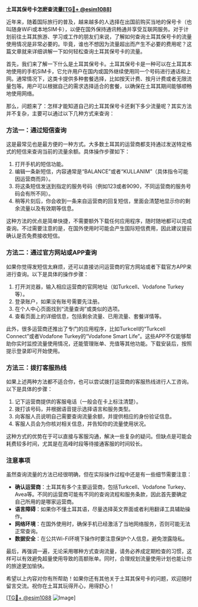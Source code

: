 **土耳其保号卡怎麽查流量[[TG💪+ @esim1088](https://t.me/s/esim1088)]**

近年来，随着国际旅行的普及，越来越多的人选择在出国前购买当地的保号卡（也叫随身WiFi或本地SIM卡），以便在国外保持通讯畅通并享受互联网服务。对于计划前往土耳其旅游、学习或工作的朋友们来说，了解如何查询土耳其保号卡的流量使用情况是非常必要的。毕竟，谁也不想因为流量超出而产生不必要的费用呢？这篇文章就来详细讲解一下如何轻松查询土耳其保号卡的流量。

首先，我们来了解一下什么是土耳其保号卡。土耳其保号卡是一种可以在土耳其本地使用的手机SIM卡，它允许用户在国内或国外继续使用同一个号码进行通话和上网。通常情况下，这类卡提供多种套餐选择，比如按天计费、按月计费或者无限流量包等。用户可以根据自己的需求选择适合的套餐，以确保在土耳其期间能够顺畅地使用网络。

那么，问题来了：怎样才能知道自己的土耳其保号卡还剩下多少流量呢？其实方法并不复杂，主要可以通过以下几种方式来查询：

### 方法一：通过短信查询

这是最常见也是最方便的一种方式。大多数土耳其的运营商都支持通过发送特定格式的短信来查询当前的流量余额。具体操作步骤如下：

1. 打开手机的短信功能。
2. 编辑一条新短信，内容通常是“BALANCE”或者“KULLANIM”（具体指令可能因运营商而异）。
3. 将这条短信发送到指定的服务号码（例如123或者9090，不同运营商的服务号码会有所不同）。
4. 稍等片刻后，你会收到一条来自运营商的回复短信，里面会清楚地显示你的剩余流量以及有效期等信息。

这种方法的优点是简单快捷，不需要额外下载任何应用程序，随时随地都可以完成查询。不过需要注意的是，在国外使用时可能会产生国际短信费用，因此建议提前确认是否免费接收短信。

### 方法二：通过官方网站或APP查询

如果你觉得发短信太麻烦，还可以直接访问运营商的官方网站或者下载官方APP来进行查询。以下是具体的操作步骤：

1. 打开浏览器，输入相应运营商的官网地址（如Turkcell、Vodafone Turkey等）。
2. 登录账户，如果没有账号需要先注册。
3. 在个人中心页面找到“流量查询”或类似的选项。
4. 查看页面上的详细信息，包括剩余流量、已用流量、套餐详情等。

此外，很多运营商还推出了专门的应用程序，比如Turkcell的“Turkcell Connect”或者Vodafone Turkey的“Vodafone Smart Life”。这些APP不仅能够帮助你实时监控流量使用情况，还能管理账单、充值等其他功能。下载安装后，按照提示登录即可开始使用。

### 方法三：拨打客服热线

如果上述两种方法都不适合你，也可以尝试拨打运营商的客服热线进行人工咨询。以下是具体的步骤：

1. 记下运营商提供的客服电话（一般会在卡上标注清楚）。
2. 拨打该号码，并根据语音提示选择语言和服务类型。
3. 向客服人员说明自己需要查询流量余额，并提供相应的身份验证信息。
4. 客服人员会为你核对相关信息，并告知你的流量使用状况。

这种方式的优势在于可以直接与客服沟通，解决一些复杂的疑问。但缺点是可能会耗费较多时间，尤其是在高峰时段等待接通客服的时间较长。

### 注意事项

虽然查询流量的方法已经很明确，但在实际操作过程中还是有一些细节需要注意：

- **确认运营商**：土耳其有多个主要运营商，包括Turkcell、Vodafone Turkey、Avea等。不同的运营商可能有不同的查询流程和服务条款，因此首先要确定自己所用的是哪家运营商。
- **语言障碍**：如果你不懂土耳其语，尽量选择英文界面或者利用翻译工具辅助操作。
- **网络环境**：在国外使用时，确保手机已经激活了当地网络服务，否则可能无法正常查询。
- **数据安全**：在公共Wi-Fi环境下操作时要注意保护个人信息，避免泄露隐私。

最后，再强调一遍，无论采用哪种方式查询流量，请务必养成定期检查的习惯，这样可以有效避免超量使用导致的高额账单。同时，合理规划流量使用计划也能让你的旅途更加愉快。

希望以上内容对你有所帮助！如果你还有其他关于土耳其保号卡的问题，欢迎随时留言交流。祝你在土耳其玩得开心，用得舒心！

[[TG💪+ @esim1088](https://t.me/s/esim1088) ![Image](https://i.postimg.cc/4NQfJmqS/Snipaste-2025-05-13-00-14-12.png)]